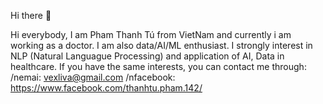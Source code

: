 Hi there 👋



Hi everybody, I am Pham Thanh Tú from VietNam and currently i am working as a doctor. I am also data/AI/ML enthusiast. I strongly interest in NLP (Natural Languague 
Processing) and application of AI, Data in healthcare. If you have the same interests, you can contact me through:
/nemai: vexliva@gmail.com
/nfacebook: https://www.facebook.com/thanhtu.pham.142/
